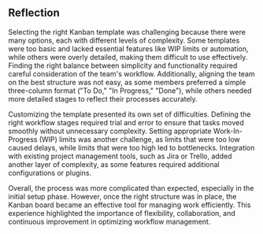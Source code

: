 
## Reflection 

Selecting the right Kanban template was challenging because there were many options, each with different levels of complexity. Some templates were too basic and lacked essential features like WIP limits or automation, while others were overly detailed, making them difficult to use effectively. Finding the right balance between simplicity and functionality required careful consideration of the team's workflow. Additionally, aligning the team on the best structure was not easy, as some members preferred a simple three-column format ("To Do," "In Progress," "Done"), while others needed more detailed stages to reflect their processes accurately.

Customizing the template presented its own set of difficulties. Defining the right workflow stages required trial and error to ensure that tasks moved smoothly without unnecessary complexity. Setting appropriate Work-In-Progress (WIP) limits was another challenge, as limits that were too low caused delays, while limits that were too high led to bottlenecks. Integration with existing project management tools, such as Jira or Trello, added another layer of complexity, as some features required additional configurations or plugins.

Overall, the process was more complicated than expected, especially in the initial setup phase. However, once the right structure was in place, the Kanban board became an effective tool for managing work efficiently. This experience highlighted the importance of flexibility, collaboration, and continuous improvement in optimizing workflow management.